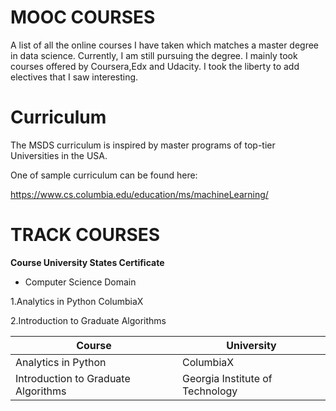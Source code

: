 # MOOC COURSES

A list of all the online courses I have taken which matches a master degree in data science. 
Currently, I am still pursuing the degree. I mainly took courses offered by Coursera,Edx and Udacity. I took the liberty to add electives that I saw interesting. 

# Curriculum

The MSDS curriculum is inspired by master programs of top-tier Universities in the USA.  

One of sample curriculum can be found here:

https://www.cs.columbia.edu/education/ms/machineLearning/




# TRACK COURSES

  **Course                                         University                                        States                                      Certificate**

- Computer Science Domain

1.Analytics in Python                              ColumbiaX 

2.Introduction to Graduate Algorithms             

|  Course                              |  University                      |
| -------------------------------------| -------------------------------- |
| Analytics in Python                  | ColumbiaX                        |
| Introduction to Graduate Algorithms  | Georgia Institute of Technology  |



